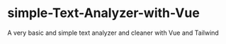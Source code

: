 # simple-Text-Analyzer-with-Vue
A very basic and simple text analyzer and cleaner with Vue and Tailwind
